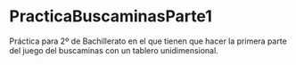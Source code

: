 # PracticaBuscaminasParte1
Práctica para 2º de Bachillerato en el que tienen que hacer la primera parte del juego del buscaminas con un tablero unidimensional.
